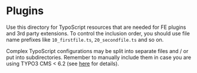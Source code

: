 Plugins
=======

Use this directory for TypoScript resources that are needed for FE plugins and 3rd party extensions. To control the inclusion order, you should use file name prefixes like `10_firstfile.ts`, `20_secondfile.ts` and so on.

Complex TypoScript configurations may be split into separate files and / or put into subdirectories. Remember to manually include them in case you are using TYPO3 CMS < 6.2 (see [here](../plugins.ts) for details).